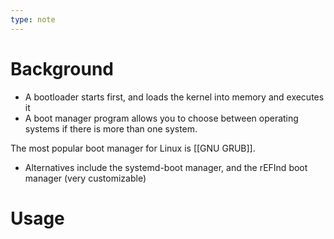 ```yaml
---
type: note
---
```

# Background
- A bootloader starts first, and loads the kernel into memory and executes it
- A boot manager program allows you to choose between operating systems if there is more than one system. 

The most popular boot manager for Linux is [[GNU GRUB]]. 
- Alternatives include the systemd-boot manager, and the rEFInd boot manager (very customizable)

# Usage